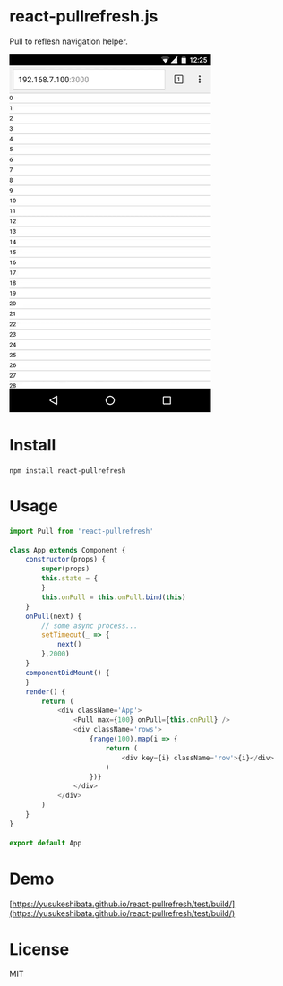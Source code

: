react-pullrefresh.js
============

Pull to reflesh navigation helper.

![](/2016_08_08_12_25_46_12_27_22.gif?raw=true)

Install
=======

`npm install react-pullrefresh`

Usage
=====

```javascript
import Pull from 'react-pullrefresh'

class App extends Component {
	constructor(props) {
		super(props)
		this.state = {
		}
		this.onPull = this.onPull.bind(this)
	}
	onPull(next) {
		// some async process...
		setTimeout(_ => {
			next()
		},2000)
	}
	componentDidMount() {
	}
	render() {
		return (
			<div className='App'>
				<Pull max={100} onPull={this.onPull} />
				<div className='rows'>
					{range(100).map(i => {
						return (
							<div key={i} className='row'>{i}</div>
						)
					})}
				</div>
			</div>
		)
	}
}

export default App
```

Demo
====
[https://yusukeshibata.github.io/react-pullrefresh/test/build/](https://yusukeshibata.github.io/react-pullrefresh/test/build/)


License
=======
MIT
